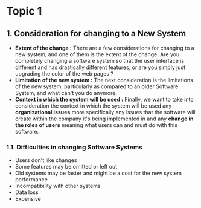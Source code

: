 
# Topic 1

## 1. Consideration for changing to a New System

- **Extent of the change :** There are a few considerations for changing to a new system, and one of them is the extent of the change. Are you completely changing a software system so that the user interface is different and has drastically different features, or are you simply just upgrading the color of the web pages ?
- **Limitation of the new system :** The next consideration is the limitations of the new system, particularly as compared to an older Software System, and what can't you do anymore.
- **Context in which the system will be used :** Finally, we want to take into consideration the context in which the system will be used any **organizational issues** more specifically any issues that the software will create within the company it's being implemented in and any **change in the roles of users** meaning what users can and must do with this software.

### 1.1. Difficulties in changing Software Systems

- Users don't like changes
- Some features may be omitted or left out
- Old systems may be faster and might be a cost for the new system performance
- Incompatibility with other systems 
- Data loss
- Expensive